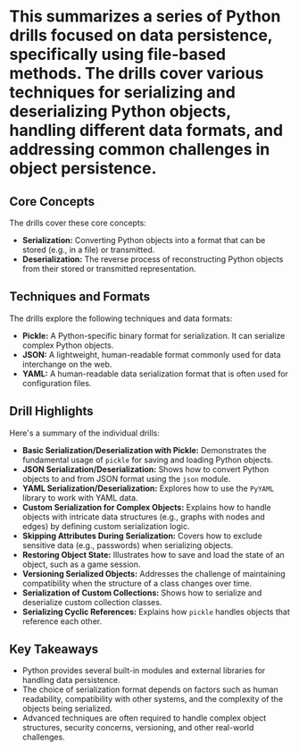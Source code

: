 # This summarizes a series of Python drills focused on data persistence, specifically using file-based methods. The drills cover various techniques for serializing and deserializing Python objects, handling different data formats, and addressing common challenges in object persistence.

## Core Concepts

The drills cover these core concepts:

* **Serialization:** Converting Python objects into a format that can be stored (e.g., in a file) or transmitted.
* **Deserialization:** The reverse process of reconstructing Python objects from their stored or transmitted representation.

## Techniques and Formats

The drills explore the following techniques and data formats:

* **Pickle:** A Python-specific binary format for serialization.  It can serialize complex Python objects.
* **JSON:** A lightweight, human-readable format commonly used for data interchange on the web.
* **YAML:** A human-readable data serialization format that is often used for configuration files.

## Drill Highlights

Here's a summary of the individual drills:

* **Basic Serialization/Deserialization with Pickle:** Demonstrates the fundamental usage of `pickle` for saving and loading Python objects.
* **JSON Serialization/Deserialization:** Shows how to convert Python objects to and from JSON format using the `json` module.
* **YAML Serialization/Deserialization:** Explores how to use the `PyYAML` library to work with YAML data.
* **Custom Serialization for Complex Objects:** Explains how to handle objects with intricate data structures (e.g., graphs with nodes and edges) by defining custom serialization logic.
* **Skipping Attributes During Serialization:** Covers how to exclude sensitive data (e.g., passwords) when serializing objects.
* **Restoring Object State:** Illustrates how to save and load the state of an object, such as a game session.
* **Versioning Serialized Objects:** Addresses the challenge of maintaining compatibility when the structure of a class changes over time.
* **Serialization of Custom Collections:** Shows how to serialize and deserialize custom collection classes.
* **Serializing Cyclic References:** Explains how `pickle` handles objects that reference each other.

## Key Takeaways

* Python provides several built-in modules and external libraries for handling data persistence.
* The choice of serialization format depends on factors such as human readability, compatibility with other systems, and the complexity of the objects being serialized.
* Advanced techniques are often required to handle complex object structures, security concerns, versioning, and other real-world challenges.
